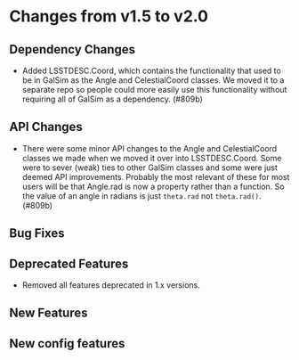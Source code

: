 Changes from v1.5 to v2.0
=========================

Dependency Changes
------------------

- Added LSSTDESC.Coord, which contains the functionality that used to be in GalSim as the Angle
  and CelestialCoord classes.  We moved it to a separate repo so people could more easily use
  this functionality without requiring all of GalSim as a dependency. (#809b)


API Changes
-----------

- There were some minor API changes to the Angle and CelestialCoord classes we made when we
  moved it over into LSSTDESC.Coord.  Some were to sever (weak) ties to other GalSim classes and
  some were just deemed API improvements.  Probably the most relevant of these for most
  users will be that Angle.rad is now a property rather than a function.  So the value of an
  angle in radians is just `theta.rad` not `theta.rad()`. (#809b)


Bug Fixes
---------



Deprecated Features
-------------------

- Removed all features deprecated in 1.x versions.


New Features
------------



New config features
-------------------


